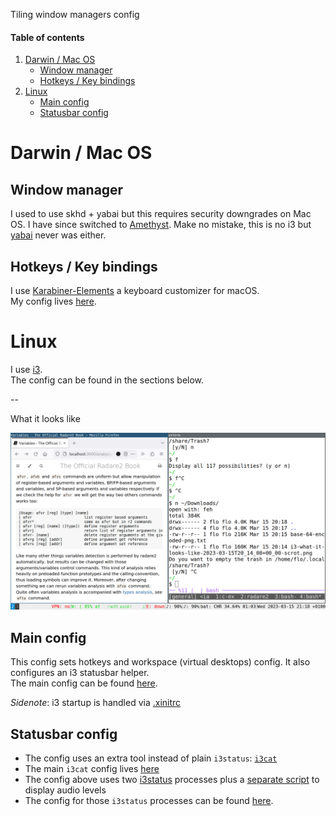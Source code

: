 Tiling window managers config

#### Table of contents

1. [Darwin / Mac OS](#darwin--mac-os)
    - [Window manager](#window-manager)
    - [Hotkeys / Key bindings](#hotkeys--key-bindings)
2. [Linux](#linux)
    - [Main config](#main-config)
    - [Statusbar config](#statusbar-config)


# Darwin / Mac OS

## Window manager

I used to use skhd + yabai but this requires security downgrades on Mac OS.
I have since switched to [Amethyst](https://ianyh.com/amethyst/).
Make no mistake, this is no i3 but [yabai](https://github.com/koekeishiya/yabai) never was either.

## Hotkeys / Key bindings

I use [Karabiner-Elements](https://github.com/pqrs-org/Karabiner-Elements) a keyboard customizer for macOS.  
My config lives [here](https://github.com/diepfote/dot-files/tree/5336f08674e4653064f802168e96834cc7f1310d/.config/karabiner).

# Linux

I use [i3](https://github.com/Airblader/i3).  
The config can be found in the sections below.

--

What it looks like

<img src="./i3-example.png" width="600" />

## Main config

This config sets hotkeys and workspace (virtual desktops) config.
It also configures an i3 statusbar helper.  
The main config can be found [here](https://github.com/diepfote/dot-files/blob/79ab2e985900f60888de119171d02056c4f29231/.config/i3/config).

*Sidenote*: i3 startup is handled via [.xinitrc](https://github.com/diepfote/dot-files/blob/61fc984f9b7f332503755766a46bc5a84a58ff04/.xinitrc)

## Statusbar config

* The config uses an extra tool instead of plain `i3status`: [`i3cat`](https://vincent-petithory.github.io/i3cat/)
* The main `i3cat` config lives [here](https://github.com/diepfote/dot-files/blob/011fa649ff02a2e470b3e495a903e65fc891c72f/.config/i3cat/config)
* The config above uses two [i3status](https://i3wm.org/i3status/manpage.html) processes plus a [separate script](https://github.com/diepfote/scripts/blob/91f7ac81f969e8158aedb6dea6662eefeead2a8c/i3cat-audio-device-helper.sh) to display audio levels
* The config for those `i3status` processes can be found [here](https://github.com/diepfote/dot-files/tree/b45e108a685225bdecd0dd2bd89f5beaf0ca45b9/.config/i3status).

